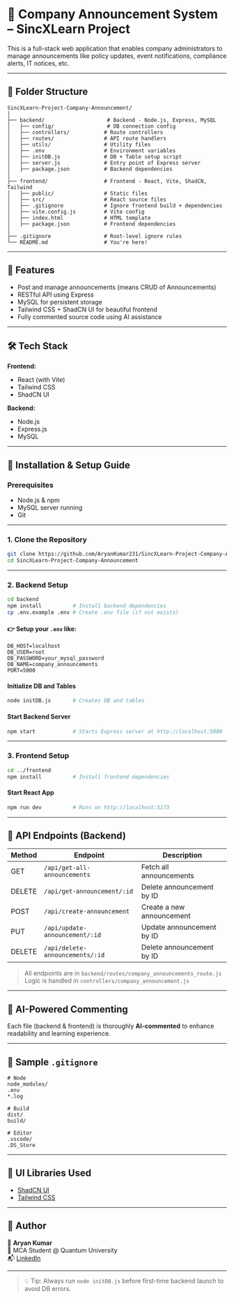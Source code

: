 
# 🏢 Company Announcement System – SincXLearn Project

This is a full-stack web application that enables company administrators to manage announcements like policy updates, event notifications, compliance alerts, IT notices, etc.

---

## 📁 Folder Structure

```
SincXLearn-Project-Company-Announcement/
│
├── backend/                    # Backend - Node.js, Express, MySQL
│   ├── config/                 # DB connection config
│   ├── controllers/           # Route controllers
│   ├── routes/                # API route handlers
│   ├── utils/                 # Utility files
│   ├── .env                   # Environment variables
│   ├── initDB.js              # DB + Table setup script
│   ├── server.js              # Entry point of Express server
│   ├── package.json           # Backend dependencies
│
├── frontend/                  # Frontend - React, Vite, ShadCN, Tailwind
│   ├── public/                # Static files
│   ├── src/                   # React source files
│   ├── .gitignore             # Ignore frontend build + dependencies
│   ├── vite.config.js         # Vite config
│   ├── index.html             # HTML template
│   ├── package.json           # Frontend dependencies
│
├── .gitignore                 # Root-level ignore rules
└── README.md                  # You're here!
```

---

## 🚀 Features

- Post and manage announcements (means CRUD of Announcements)
- RESTful API using Express
- MySQL for persistent storage
- Tailwind CSS + ShadCN UI for beautiful frontend
- Fully commented source code using AI assistance

---

## 🛠️ Tech Stack

**Frontend:**
- React (with Vite)
- Tailwind CSS
- ShadCN UI

**Backend:**
- Node.js
- Express.js
- MySQL

---

## 🔧 Installation & Setup Guide

### Prerequisites

- Node.js & npm
- MySQL server running
- Git

---

### 1. Clone the Repository

```bash
git clone https://github.com/AryanKumar231/SincXLearn-Project-Company-Announcement.git
cd SincXLearn-Project-Company-Announcement
```

---

### 2. Backend Setup

```bash
cd backend
npm install          # Install backend dependencies
cp .env.example .env # Create .env file (if not exists)
```

#### 👉 Setup your `.env` like:

```env
DB_HOST=localhost
DB_USER=root
DB_PASSWORD=your_mysql_password
DB_NAME=company_announcements
PORT=5000
```

#### Initialize DB and Tables

```bash
node initDB.js       # Creates DB and tables
```

#### Start Backend Server

```bash
npm start            # Starts Express server at http://localhost:5000
```

---

### 3. Frontend Setup

```bash
cd ../frontend
npm install          # Install frontend dependencies
```

#### Start React App

```bash
npm run dev          # Runs on http://localhost:5173
```

---

## 🧪 API Endpoints (Backend)

| Method | Endpoint                        | Description                   |
|--------|---------------------------------|-------------------------------|
| GET    | `/api/get-all-announcements`    | Fetch all announcements       |
| DELETE | `/api/get-announcement/:id`     | Delete announcement by ID     |
| POST   | `/api/create-announcement`      | Create a new announcement     |
| PUT    | `/api/update-announcement/:id`  | Update announcement by ID     |
| DELETE | `/api/delete-announcements/:id` | Delete announcement by ID     |

> All endpoints are in `backend/routes/company_announcements_route.js`  
> Logic is handled in `controllers/company_announcement.js`

---

## 🤖 AI-Powered Commenting

Each file (backend & frontend) is thoroughly **AI-commented** to enhance readability and learning experience.

---

## 🧾 Sample `.gitignore`

```gitignore
# Node
node_modules/
.env
*.log

# Build
dist/
build/

# Editor
.vscode/
.DS_Store
```

---

## 📸 UI Libraries Used

- [ShadCN UI](https://ui.shadcn.dev/)
- [Tailwind CSS](https://tailwindcss.com/)

---


## 🧠 Author

👤 **Aryan Kumar**  
📍 MCA Student @ Quantum University  
📬 [LinkedIn](https://www.linkedin.com/in/aryan-kumar-768353323)

---

> 💡 Tip: Always run `node initDB.js` before first-time backend launch to avoid DB errors.
